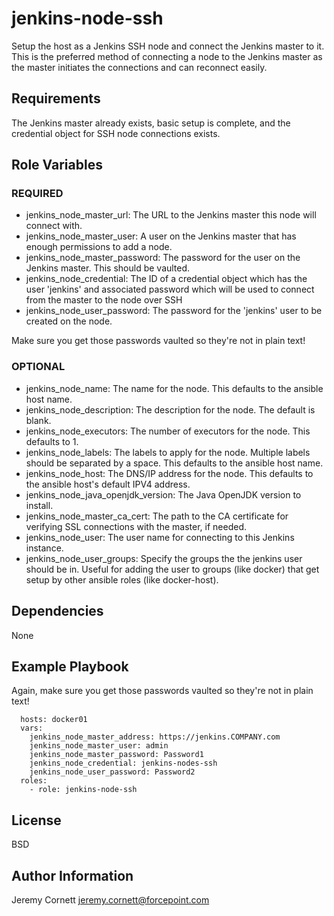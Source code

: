 # jenkins-node-ssh

Setup the host as a Jenkins SSH node and connect the Jenkins master to it. 
This is the preferred method of connecting a node to the Jenkins master as the master initiates the connections
and can reconnect easily.

## Requirements

The Jenkins master already exists, basic setup is complete, and the credential object for SSH node connections exists.

## Role Variables

### REQUIRED
* jenkins_node_master_url: The URL to the Jenkins master this node will connect with.
* jenkins_node_master_user: A user on the Jenkins master that has enough permissions to add a node. 
* jenkins_node_master_password: The password for the user on the Jenkins master. This should be vaulted.
* jenkins_node_credential: The ID of a credential object which has the user 'jenkins' and associated password 
  which will be used to connect from the master to the node over SSH
* jenkins_node_user_password: The password for the 'jenkins' user to be created on the node. 

Make sure you get those passwords vaulted so they're not in plain text!

### OPTIONAL
* jenkins_node_name: The name for the node. This defaults to the ansible host name.
* jenkins_node_description: The description for the node. The default is blank.
* jenkins_node_executors: The number of executors for the node. This defaults to 1.
* jenkins_node_labels: The labels to apply for the node. Multiple labels should be separated by a space. 
  This defaults to the ansible host name.
* jenkins_node_host: The DNS/IP address for the node. This defaults to the ansible host's default IPV4 address.
* jenkins_node_java_openjdk_version: The Java OpenJDK version to install.
* jenkins_node_master_ca_cert: The path to the CA certificate for verifying SSL connections with the master, if needed.
* jenkins_node_user: The user name for connecting to this Jenkins instance.
* jenkins_node_user_groups: Specify the groups the the jenkins user should be in. 
  Useful for adding the user to groups (like docker) that get setup by other ansible roles (like docker-host).

## Dependencies

None

## Example Playbook

Again, make sure you get those passwords vaulted so they're not in plain text!

      hosts: docker01
      vars:
        jenkins_node_master_address: https://jenkins.COMPANY.com
        jenkins_node_master_user: admin
        jenkins_node_master_password: Password1
        jenkins_node_credential: jenkins-nodes-ssh
        jenkins_node_user_password: Password2
      roles:
        - role: jenkins-node-ssh

## License

BSD

## Author Information

Jeremy Cornett <jeremy.cornett@forcepoint.com>
